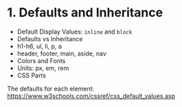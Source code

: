 # 1. Defaults and Inheritance

- Default Display Values: `inline` and `block`
- Defaults vs Inheritance
- h1-h6, ul, li, p, a
- header, footer, main, aside, nav
- Colors and Fonts
- Units: px, em, rem
- CSS Parts

The defaults for each element:
https://www.w3schools.com/cssref/css_default_values.asp
